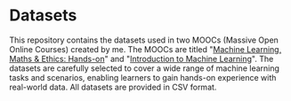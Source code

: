 # Datasets

This repository contains the datasets used in two MOOCs (Massive Open Online Courses) created by me. The MOOCs are titled "[Machine Learning, Maths & Ethics: Hands-on](https://courses.elearning.tecnico.ulisboa.pt/courses/course-v1:MOOCs+lematecX+2021/about)" and "[Introduction to Machine Learning](https://www.lamaa.org/machine-learning)". The datasets are carefully selected to cover a wide range of machine learning tasks and scenarios, enabling learners to gain hands-on experience with real-world data. All datasets are provided in CSV format.
